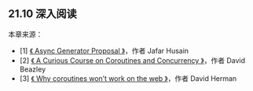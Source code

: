 ## 21.10 深入阅读

本章来源：

* [1] [《 Async Generator Proposal 》](https://github.com/jhusain/asyncgenerator)，作者 Jafar Husain
* [2] [《 A Curious Course on Coroutines and Concurrency 》](http://www.dabeaz.com/coroutines/)，作者 David Beazley
* [3] [《 Why coroutines won’t work on the web 》](http://calculist.org/blog/2011/12/14/why-coroutines-wont-work-on-the-web/)，作者 David Herman